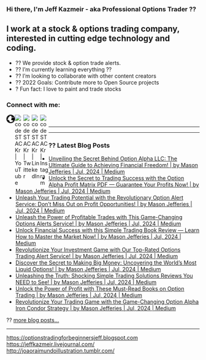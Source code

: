 

<!--
**jeffkazmeir/jeffkazmeir** is a ✨ _special_ ✨ repository because its `README.md` (this file) appears on your GitHub profile.

Here are some ideas to get you started:

- 🔭 I’m currently working on ...
- 🌱 I’m currently learning ...
- 👯 I’m looking to collaborate on ...
- 🤔 I’m looking for help with ...
- 💬 Ask me about ...
- 📫 How to reach me: ...
- 😄 Pronouns: ...
- ⚡ Fun fact: ...
-->
### Hi there, I'm Jeff Kazmeir - aka Professional Options Trader ??
## I work at a stock & options trading company, interested in cutting edge technology and coding.

- ?? We provide stock & option trade alerts.
- ?? I’m currently learning everything ??
- ?? I’m looking to collaborate with other content creators
- ?? 2022 Goals: Contribute more to Open Source projects
- ? Fun fact: I love to paint and trade stocks


### Connect with me:

[<img align="left" alt="codeSTACKr.com" width="22px" src="https://raw.githubusercontent.com/iconic/open-iconic/master/svg/globe.svg" />][website]
[<img align="left" alt="codeSTACKr | YouTube" width="22px" src="https://cdn.jsdelivr.net/npm/simple-icons@v3/icons/youtube.svg" />][youtube]
[<img align="left" alt="codeSTACKr | Twitter" width="22px" src="https://cdn.jsdelivr.net/npm/simple-icons@v3/icons/twitter.svg" />][twitter]
[<img align="left" alt="codeSTACKr | LinkedIn" width="22px" src="https://cdn.jsdelivr.net/npm/simple-icons@v3/icons/linkedin.svg" />][linkedin]
[<img align="left" alt="codeSTACKr | Instagram" width="22px" src="https://cdn.jsdelivr.net/npm/simple-icons@v3/icons/instagram.svg" />][instagram]

<br />

---

---

### ?? Latest Blog Posts

<!-- BLOG-POST-LIST:START -->
- [Unveiling the Secret Behind Option Alpha LLC: The Ultimate Guide to Achieving Financial Freedom! | by Mason Jefferies | Jul, 2024 | Medium](https://tradingoptionsforbeginners.medium.com/unveiling-the-secret-behind-option-alpha-llc-the-ultimate-guide-to-achieving-financial-freedom-63ff1ac3302f?source=ifttt--------------3)
- [Unlock the Secret to Trading Success with the Option Alpha Profit Matrix PDF — Guarantee Your Profits Now! | by Mason Jefferies | Jul, 2024 | Medium](https://tradingoptionsforbeginners.medium.com/unlock-the-secret-to-trading-success-with-the-option-alpha-profit-matrix-pdf-guarantee-your-a6e41b65affb?source=ifttt--------------3)
- [Unleash Your Trading Potential with the Revolutionary Option Alert Service: Don’t Miss Out on Profit Opportunities! | by Mason Jefferies | Jul, 2024 | Medium](https://tradingoptionsforbeginners.medium.com/unleash-your-trading-potential-with-the-revolutionary-option-alert-service-dont-miss-out-on-50923cea584d?source=ifttt--------------3)
- [Unleash the Power of Profitable Trades with This Game-Changing Options Alerts Service! | by Mason Jefferies | Jul, 2024 | Medium](https://tradingoptionsforbeginners.medium.com/unleash-the-power-of-profitable-trades-with-this-game-changing-options-alerts-service-25e266900f55?source=ifttt--------------3)
- [Unlock Financial Success with this Simple Trading Book Review — Learn How to Master the Market Now! | by Mason Jefferies | Jul, 2024 | Medium](https://tradingoptionsforbeginners.medium.com/unlock-financial-success-with-this-simple-trading-book-review-learn-how-to-master-the-market-now-4ba6fa9c7a28?source=ifttt--------------3)
- [Revolutionize Your Investment Game with Our Top-Rated Options Trading Alert Service! | by Mason Jefferies | Jul, 2024 | Medium](https://tradingoptionsforbeginners.medium.com/revolutionize-your-investment-game-with-our-top-rated-options-trading-alert-service-34e8da31014e?source=ifttt--------------3)
- [Discover the Secret to Making Big Money: Uncovering the World’s Most Liquid Options! | by Mason Jefferies | Jul, 2024 | Medium](https://tradingoptionsforbeginners.medium.com/discover-the-secret-to-making-big-money-uncovering-the-worlds-most-liquid-options-6cd1dea4e0d8?source=ifttt--------------3)
- [Unleashing the Truth: Shocking Simple Trading Solutions Reviews You NEED to See! | by Mason Jefferies | Jul, 2024 | Medium](https://tradingoptionsforbeginners.medium.com/unleashing-the-truth-shocking-simple-trading-solutions-reviews-you-need-to-see-84e423a0632e?source=ifttt--------------3)
- [Unlock the Power of Profit with These Must-Read Books on Option Trading | by Mason Jefferies | Jul, 2024 | Medium](https://tradingoptionsforbeginners.medium.com/unlock-the-power-of-profit-with-these-must-read-books-on-option-trading-0a237d874e23?source=ifttt--------------3)
- [Revolutionize Your Trading Game with the Game-Changing Option Alpha Iron Condor Strategy | by Mason Jefferies | Jul, 2024 | Medium](https://tradingoptionsforbeginners.medium.com/revolutionize-your-trading-game-with-the-game-changing-option-alpha-iron-condor-strategy-721115bfad49?source=ifttt--------------3)
<!-- BLOG-POST-LIST:END -->

?? [more blog posts...](https://theministerofcapitalism.com/blog/)

---


[website]: https://kingtradingsystems.com/blog/
[twitter]: https://twitter.com/optionstradejef
[youtube]: https://www.youtube.com/channel/UCEo82TuA0YdbXyO2oPecIHQ
[instagram]: https://tradingoptionsforbeginners.medium.com
[linkedin]: https://ca.linkedin.com/in/theministerofcapitalism
 https://optionstradingforbeginnersjeff.blogspot.com
 https://jeffkazmeir.livejournal.com/
 http://joaoraimundoillustration.tumblr.com/



